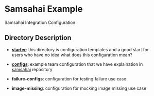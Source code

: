 # Samsahai Example

Samsahai Integration Configuration

## Directory Description
- **[starter](https://github.com/agoda-com/samsahai-example/tree/master/starter)**: this directory is configuration templates and a good start for users who have no idea what does this configuration mean?

- **[configs](https://github.com/agoda-com/samsahai-example/tree/master/configs)**: example team configuration that we have explaination in [samsahai](https://github.com/agoda-com/samsahai) repository

- **failure-configs**: configuration for testing failure use case

- **image-missing**: configuration for mocking image missing use case